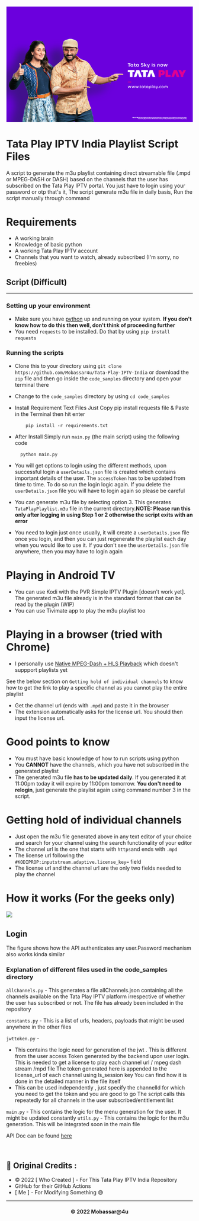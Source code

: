 <p align="center"><img src="https://raw.githubusercontent.com/Mobassar4u/Tata-Play-IPTV-India/main/Images/Tata%20Play%20IPTV%20Logo.png" ></p>


# Tata Play IPTV India Playlist Script Files

A script to generate the m3u playlist containing direct streamable file (.mpd or MPEG-DASH or DASH) based on the channels that the user has subscribed on the Tata Play IPTV portal. You just have to login using your password or otp that's it, The script generate m3u file in daily basis, Run the script manually through command

# Requirements

+ A working brain
+ Knowledge of basic python
+ A working Tata Play IPTV account
+ Channels that you want to watch, already subscribed (I'm sorry, no freebies)

## Script (Difficult)

<hr>

### Setting up your environment

+ Make sure you have [python](https://www.python.org/downloads/) up and running on your system. **If you don't know how to do this then well, don't think of proceeding further**
+ You need `requests` to be installed. Do that by using ``pip install requests``

### Running the scripts
+ Clone this to your directory using ```git clone https://github.com/Mobassar4u/Tata-Play-IPTV-India``` or download the `zip` file and then go inside the `code_samples` directory and open your terminal there
+ Change to the ```code_samples``` directory by using  ```cd code_samples```

+ Install Requirement Text Files Just Copy pip install requests file & Paste in the Terminal then hit enter
  ```
      pip install -r requirements.txt
  ```
+ After Install Simply run ```main.py``` (the main script) using the following code
  ```
    python main.py
  ```
+ You will get options to login using the different methods, upon successful login a ```userDetails.json``` file is created which contains important details of the user. The ```accessToken``` has to be updated from time to time. To do so run the login logic again. If you delete the ```userDetails.json``` file you will have to login again so please be careful 

+ You can generate m3u file by selecting option 3. This generates ```TataPlayPlaylist.m3u``` file in the current directory.**NOTE: Please run this only after logging in using Step 1 or 2 otherwise the script exits with an error**

+ You need to login just once usually, it will create a `userDetails.json` file once you login, and then you can just regenerate the playlist each day when you would like to use it. If you don't see the `userDetails.json` file anywhere, then you may have to login again



# Playing in Android TV

+ You can use Kodi with the PVR Simple IPTV Plugin [doesn't work yet]. The generated m3u file already is in the standard format that can be read by the plugin (WIP)
+ You can use Tivimate app to play the m3u playlist too

# Playing in a browser (tried with Chrome)

+ I personally use [Native MPEG-Dash + HLS Playback](https://chrome.google.com/webstore/detail/native-mpeg-dash-%20-hls-pl/cjfbmleiaobegagekpmlhmaadepdeedn) which doesn't suppport playlists yet

See the below section on `Getting hold of individual channels` to know how to get the link to play a specific channel as you cannot play the entire playlist
+  Get the channel url (ends with ```.mpd```) and paste it in the browser
+ The extension automatically asks for the license url. You should then input the  license url.

  
# Good points to know

+ You must have basic knowledge of how to run scripts using python
+ You **CANNOT** have the channels, which you have not subscribed in the generated playlist
+ The generated m3u file **has to be updated daily**.
  If you generated it at 11:00pm today it will expire by 11:00pm tomorrow.
  **You don't need to relogin**, just generate the playlist again using command number 3 in the script.
  

# Getting hold of individual channels
- Just open the m3u file generated above in any text editor of your choice and search for your channel using the search functionality of your editor
- The channel url is the one that starts with `https`and ends with ```.mpd``` 
- The license url following the `#KODIPROP:inputstream.adaptive.license_key=` field
- The license url and the channel url are the only two fields needed to play the channel 



# How it works (For the geeks only)

![](images/TataPlay.png)



## Login 
The figure shows how the API authenticates any user.Password mechanism also works kinda similar

### Explanation of different files used in the code_samples directory

```allChannels.py``` - This generates a file allChannels.json containing all the channels available on the Tata Play IPTV platform irrespective of whether the user has subscribed or not. The file has already been included in the repository

```constants.py``` - This is a list of urls, headers, payloads that might be used anywhere in the other files

```jwttoken.py``` - 
+ This contains the logic need for generation of the jwt . This is different from the user access Token generated by the backend upon user login. This is needed to get a license to play each channel url / mpeg dash stream /mpd file
The token generated here is appended to the license_url of each channel using ls_session key
You can find how it is done in the detailed manner in the file itself
+ This can be used independently , just specify the channelId for which you need to get the token and you are good to go
The script calls this repeatedly for all channels in the user subscribed/entitlement list

```main.py``` - This contains the logic for the menu generation for the user. It might be updated constantly
```utils.py``` - This contains the logic for the m3u generation. This will be integrated soon in the main file

API Doc can be found [here](docs/apidoc.md)

<br>

## 📝 Original Credits :

* © 2022 [ Who Created ] - For This Tata Play IPTV India Repository
* GitHub for their GitHub Actions
* [ Me ] - For Modifying Something 😅

---
<h4 align='center'>© 2022 Mobassar@4u</h4>

<!-- DO NOT REMOVE THIS CREDIT 🤬 🤬 -->


